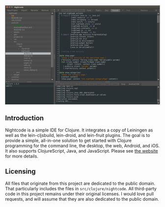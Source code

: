 ![screenshot](screenshot.png)

## Introduction

Nightcode is a simple IDE for Clojure. It integrates a copy of Leiningen as well as the lein-cljsbuild, lein-droid, and lein-fruit plugins. The goal is to provide a simple, all-in-one solution to get started with Clojure programming for the command line, the desktop, the web, Android, and iOS. It also supports ClojureScript, Java, and JavaScript. Please see [the website](https://nightcode.info) for more details.

## Licensing

All files that originate from this project are dedicated to the public domain. That particularly includes the files in `src/clojure/nightcode`. All third-party code in this project remains under their original licenses. I would love pull requests, and will assume that they are also dedicated to the public domain.
